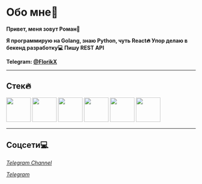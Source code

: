 # Обо мне🚀

**Привет, меня зовут Роман👋** 

**Я программирую на Golang, знаю Python, чуть React🔥 Упор делаю в бекенд разработку💻 Пишу REST API**

**Telegram: [@FlorikX](https://t.me/FlorikX)**

---
## Стек🔥

<img src="https://cdn.worldvectorlogo.com/logos/go-logo-1.svg" height="65"/>  <img src="https://images.icon-icons.com/2699/PNG/512/python_logo_icon_168886.png" height="65"/>  <img src="https://upload.wikimedia.org/wikipedia/commons/thumb/2/29/Postgresql_elephant.svg/1200px-Postgresql_elephant.svg.png" height="65"/>  <img src="https://avatars.githubusercontent.com/u/33784865?v=4" height="65"/>  <img src="https://img.icons8.com/fluent/512/docker.png" height="65"/>  <img src="https://git-scm.com/images/logos/downloads/Git-Icon-1788C.png" height="65"/>  

---

## Соцсети💻

*[Telegram Channel](https://t.me/florik_prog_it)* 

*[Telegram](https://t.me/FlorikX)* 
